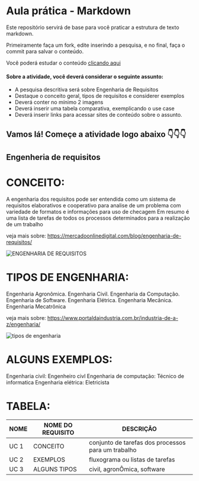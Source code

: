 # Aula prática - Markdown

Este repositório servirá de base para você praticar a estrutura de texto markdown. 

Primeiramente faça um fork, edite inserindo a pesquisa, e no final, faça o commit para salvar o conteúdo.

Você poderá estudar o conteúdo [clicando aqui](https://docs.pipz.com/central-de-ajuda/learning-center/guia-basico-de-markdown#open)

#### Sobre a atividade, você deverá considerar o seguinte assunto:

- A pesquisa descritiva será sobre Engenharia de Requisitos
- Destaque o conceito geral, tipos de requisitos e considerer exemplos
- Deverá conter no mínimo 2 imagens
- Deverá inserir uma tabela comparativa, exemplicando o use case
- Deverá inserir links para acessar sites de conteúdo sobre o assunto.


## Vamos lá! Começe a atividade logo abaixo 👇👇👇

## Engenheria de requisitos

# CONCEITO:
A engenharia dos requisitos pode ser entendida como um sistema de requisitos elaborativos e cooperativo para analise de um problema com variedade de formatos e informações para uso de checagem
Em resumo é uma lista de tarefas de todos os processos determinados para a realização de um trabalho

veja mais sobre: https://mercadoonlinedigital.com/blog/engenharia-de-requisitos/

![ENGENHARIA DE REQUISITOS](https://arquivo.devmedia.com.br/marketing/img/artigo-engenharia-de-software-introducao-a-engenharia-de-requisitos-8034.png)

# TIPOS DE ENGENHARIA:
Engenharia Agronômica.
Engenharia Civil.
Engenharia da Computação.
Engenharia de Software.
Engenharia Elétrica.
Engenharia Mecânica.
Engenharia Mecatrônica

veja mais sobre: https://www.portaldaindustria.com.br/industria-de-a-z/engenharia/

![tipos de engenharia](https://i.ytimg.com/vi/HuN8uizk8v4/maxresdefault.jpg)

# ALGUNS EXEMPLOS:
Engenharia civil: Engenheiro civl
Engenharia de computação: Técnico de informatica
Engenharia elétrica: Eletricista 

# TABELA:

NOME | NOME DO REQUISITO| DESCRIÇÃO
-----|------------------|--------
UC 1 | CONCEITO         | conjunto de tarefas dos processos para um trabalho
UC 2 | EXEMPLOS         | fluxograma ou listas de tarefas 
UC 3 | ALGUNS TIPOS     | civil, agronÔmica, software


